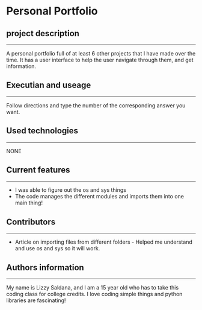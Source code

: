 # Personal Portfolio

## project description
---
A personal portfolio full of at least 6 other projects that I have made over the time. It has a user interface to help the user navigate through them, and get information. 
 

## Executian and useage
---
Follow directions and type the number of the corresponding answer you want.

## Used technologies
---
NONE

## Current features
---
+ I was able to figure out the os and sys things
+ The code manages the different modules and imports them into one main thing!

## Contributors
---
+ Article on importing files from different folders - Helped me understand and use os and sys so it will work.


## Authors information
---
My name is Lizzy Saldana, and I am a 15 year old who has to take this coding class for college credits. I love coding simple things and python libraries are fascinating! 
